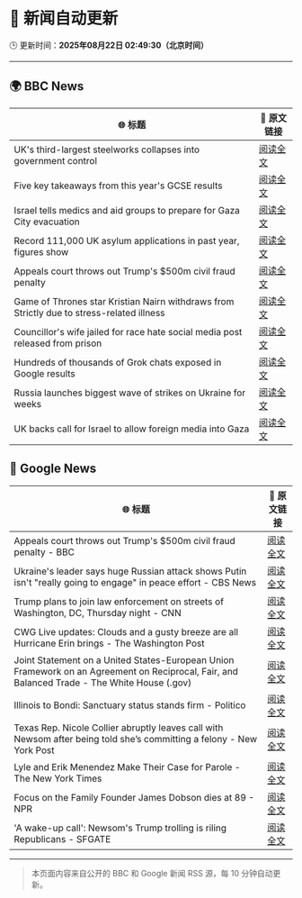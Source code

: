 # 🧠 新闻自动更新

🕒 更新时间：**2025年08月22日 02:49:30（北京时间）**

---

## 🌍 BBC News

| 🌐 标题 | 🔗 原文链接 |
|--------|-------------|
| UK's third-largest steelworks collapses into government control | [阅读全文](https://www.bbc.com/news/articles/cy0818y4jdlo?at_medium=RSS&at_campaign=rss) |
| Five key takeaways from this year's GCSE results | [阅读全文](https://www.bbc.com/news/articles/c70x5j8z34do?at_medium=RSS&at_campaign=rss) |
| Israel tells medics and aid groups to prepare for Gaza City evacuation | [阅读全文](https://www.bbc.com/news/articles/cq589y168e1o?at_medium=RSS&at_campaign=rss) |
| Record 111,000 UK asylum applications in past year, figures show | [阅读全文](https://www.bbc.com/news/articles/cwy1kxv8xewo?at_medium=RSS&at_campaign=rss) |
| Appeals court throws out Trump's $500m civil fraud penalty | [阅读全文](https://www.bbc.com/news/articles/c5y09q1zgg8o?at_medium=RSS&at_campaign=rss) |
| Game of Thrones star Kristian Nairn withdraws from Strictly due to stress-related illness | [阅读全文](https://www.bbc.com/news/articles/c74d71j4433o?at_medium=RSS&at_campaign=rss) |
| Councillor's wife jailed for race hate social media post released from prison | [阅读全文](https://www.bbc.com/news/articles/c5yl7p4l11po?at_medium=RSS&at_campaign=rss) |
| Hundreds of thousands of Grok chats exposed in Google results | [阅读全文](https://www.bbc.com/news/articles/cdrkmk00jy0o?at_medium=RSS&at_campaign=rss) |
| Russia launches biggest wave of strikes on Ukraine for weeks | [阅读全文](https://www.bbc.com/news/articles/c62wj8yje2eo?at_medium=RSS&at_campaign=rss) |
| UK backs call for Israel to allow foreign media into Gaza | [阅读全文](https://www.bbc.com/news/articles/c05ed10zqj8o?at_medium=RSS&at_campaign=rss) |

## 📰 Google News

| 🌐 标题 | 🔗 原文链接 |
|--------|-------------|
| Appeals court throws out Trump's $500m civil fraud penalty - BBC | [阅读全文](https://news.google.com/rss/articles/CBMiWkFVX3lxTE44RngzQWxqQTMyRzJGa2FBWTJmenRQZTlGbzVheFVKaVBuSnEzYURSek9rMWRWQUZKZEl6UFhrZ0p2b2dzWlUySXdjSHRiUUFDbUlwQVpLRk96QdIBX0FVX3lxTFBxSXNCREJoZzdVeDVBQ09OUE9xcXM3VGxvdzVGcERENGR0TXpqODF4TXBFTzhDTDJQMm9MZ2hiQ0dKQ3drRk9hamZfS0JlQ3FTbVN6ZlZpeEE2UmdtVWZF?oc=5) |
| Ukraine's leader says huge Russian attack shows Putin isn't "really going to engage" in peace effort - CBS News | [阅读全文](https://news.google.com/rss/articles/CBMiigFBVV95cUxQOXF2NzlKSDYwN0xfX2N1TGk2NXZLXzc2blFPbGgtM2YtMnpDSkR3ampFdEZTSWRsem5xOVJ3bnJwWmRseU8zU1p3YzNpNDlqcmNIbjBYd3JwYXl3bDlWX0hCcG4wOUIyTWhCMzNjU01idl9VN0pfZ29xSjY2S0RmRWtmRk1jS1BoMGfSAY8BQVVfeXFMUFE0M3BscU42VVBCbThleHR6dnloa2VrY1VPRVdoRTVRd2Fxc1RjQnU5WXNaUTJyaHU4dTh2bXN1UkFnbko4ek5tT2hocFhPWUstYWJzU2FUWG5lSVl1X1FIcmV1RHhYQWM1N0M0TmswOG5pMWxWYlRDc05xSWx2d2lic3VfR2drY3dBU1NLcGs?oc=5) |
| Trump plans to join law enforcement on streets of Washington, DC, Thursday night - CNN | [阅读全文](https://news.google.com/rss/articles/CBMigAFBVV95cUxNMnc1ZjJrU0VQc2NObHJ0dnUydFFZTVlKLTlpaWRVaFVpZ1lqdElpdnNiYngtNWFiaDlJYzcyZGktOWhTUGZSVWQ2Ykp0dEhVV3poc0hIcmt4QlpFLXBKUFlVYzZvc2dnMHBGWENDdUlpekthZ3pZb1Z0R01QVFRiNdIBhgFBVV95cUxPUlVRbXAyN2p3WVptVTZkRGM2WGg1QldDdkJOU2tXUzh1ZFB5V0NWS3lKaWdUYjdrbkx6SFVXR213ZnhTUHFSQWtCMHVBdzM2UHV4ZFBsdFJReHYwVGRnWWJaeDYtV0w4MkxzYzhnN051UnNkaE55dXo4X0lRWkJPNkxFXzlxUQ?oc=5) |
| CWG Live updates: Clouds and a gusty breeze are all Hurricane Erin brings - The Washington Post | [阅读全文](https://news.google.com/rss/articles/CBMikgFBVV95cUxQYXVacWdDY0R6VUVaYnBOdFl4UVFsdVFMcGcyVVEzVFVmeUpSTGg5MG43VGJucWE1QjJvakdpc2JFNHhIc1FXblFTaWtCa1pkbHlrYmhCQUFpUkpEME00YU9oWmlkdXFvZV9NWnFIWTJqNUctRXdneW9Mdi12MmtsUVJUZXhxRU84ZkUtTU5FbWQxUQ?oc=5) |
| Joint Statement on a United States-European Union Framework on an Agreement on Reciprocal, Fair, and Balanced Trade - The White House (.gov) | [阅读全文](https://news.google.com/rss/articles/CBMi_wFBVV95cUxNYmFWSGtzbXNPT0ZHVEdwTWotZEJJdGFiQUlHR3FWN0tjVnpEZTBSNWVFMHdVeTEtOEZwZWd3Tl91NzMzeEh4a3N0MXZ3ZThIUHBWX3hObTBPLXAydG9qQTFRRTk0cmFITFhBbzNPRktGemtWY25EWkZscHoxUnNiQ2tkQlo0bHpaNkNhQkhUN2xmS1I0Vl93dlQxYkRuY1E4dENDSmRCUzdLMmVQVkFBQjhvSEhkUlNNT1FVbHBDVnNjMnlaU1NMVTFfUUxUOWhXbWhfZ1lfNUpvZ2gyZDEwTlZsNUVRLXkxRDdibi1jdG1jX25kUldhQVJFbDBQSTA?oc=5) |
| Illinois to Bondi: Sanctuary status stands firm - Politico | [阅读全文](https://news.google.com/rss/articles/CBMivgFBVV95cUxOVW5UNlBxQndoUzV2YnZnVHltVEp1bGN4enF6N01wbTZxVUc2aUtKZGxYYXg2bHhmVXZpUnhoNkhNS1R5dGhUZWJsNlBUdDRkSXFrYnltVjE1alZxbDZMLWV1OWVUZHh3Uk45SGJ0Z1lfeDZMeVZfUHRXdmpYNEl0WEd1akJkX1BwWWNVV3hGeGg0eVVLNEFnVjZka3hMX2JTUEoyQ0ZBdDdXSG5sVXBxcFJkb2VjX3Q4ZmpBOTl3?oc=5) |
| Texas Rep. Nicole Collier abruptly leaves call with Newsom after being told she’s committing a felony - New York Post | [阅读全文](https://news.google.com/rss/articles/CBMi0gFBVV95cUxQVXFWVGhkU0NRYlVhbUxrekZCeVR0MW13blRMRm1zalNvcURtall3Vi1hNURGN0NBVXEzYXJ3U25BRlFIOUFmclJ2ZThSbVNSNzJlOWlnYzVKbjAwaFBJeUtIWjhraHpvZDFlTGQteWNCWjFCVjJYb1IxQ1l1VmhWMThZT21CZjV2b29sMkNPRU9qMlJuVUI1cnZ5MTNmeWZseVRXNjNNNFR0YjBhMVRHUlp3UWNtdTlJOWdvRTE5WGVvZmp0LTRIRzhGSFdVY3J1NWc?oc=5) |
| Lyle and Erik Menendez Make Their Case for Parole - The New York Times | [阅读全文](https://news.google.com/rss/articles/CBMidkFVX3lxTE1tR3FNZUtFbmZDRFlqYXYyc04yQXVYbVZabnoyc1JWQ1pGSmFnb0Rta2ZCckFjVkprMVFpaHBjdzRGdWFIemZadWctSkdvMHg1WjFqdC1zU0xXSXpFeDNsc0hUX2VaaDZsS0V4OGswaU4tMWx2RWc?oc=5) |
| Focus on the Family Founder James Dobson dies at 89 - NPR | [阅读全文](https://news.google.com/rss/articles/CBMinAFBVV95cUxQdXYwLTRsdy04S2FDS0pRdDlzbXFfTFE3cE5lWWtuWGlMM213ZzZIX01UR21RM1pDRTdJUmFILTFMclVURVlTVWhpVHJVVjNhcmRXTkU4WVU4S2NIUFEtam9HdzQxMnVScEVkZjNvOTZqdWQ3U3o2M1ZwRUxlX1F3dkZ6bHVuRndIdWlpSlVmV2lQTktMWU1wVzVBb2Q?oc=5) |
| 'A wake-up call': Newsom's Trump trolling is riling Republicans - SFGATE | [阅读全文](https://news.google.com/rss/articles/CBMihgFBVV95cUxOd2hRNHdQX2FpUHEwZ1ctQ2FYTUcyM3VobmxFNE1QX2h6S29jYzQ3ZUptMGpqQUZDUXhPUDVKUlJBNnNkT0d0UWh0M2d4ZGRuTzVIZHRiTWRVNVM1NnJXdVh2YUlmVFcyeDBzcDRLNVotNEpGLURCckNqb09HMXI3M1RBNDFIdw?oc=5) |

---
> 本页面内容来自公开的 BBC 和 Google 新闻 RSS 源，每 10 分钟自动更新。